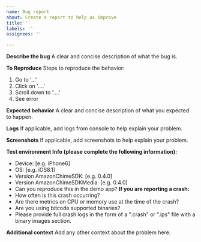 ```yaml
---
name: Bug report
about: Create a report to help us improve
title: ''
labels: ''
assignees: ''

---
```


**Describe the bug**
A clear and concise description of what the bug is.

**To Reproduce**
Steps to reproduce the behavior:
1. Go to '...'
2. Click on '....'
3. Scroll down to '....'
4. See error

**Expected behavior**
A clear and concise description of what you expected to happen.

**Logs**
If applicable, add logs from console to help explain your problem.

**Screenshots**
If applicable, add screenshots to help explain your problem.

**Test environment Info (please complete the following information):**
 - Device: [e.g. iPhone6]
 - OS: [e.g. iOS8.1]
 - Version AmazonChimeSDK: [e.g. 0.4.0]
 - Version AmazonChimeSDKMedia: [e.g. 0.4.0]
 - Can you reproduce this in the demo app?
**If you are reporting a crash:**
 - How often is this crash occurring?
 - Are there metrics on CPU or memory use at the time of the crash?
 - Are you using bitcode supported binaries?
 - Please provide full crash logs in the form of a ".crash" or ".ips" file with a binary images section.

**Additional context**
Add any other context about the problem here.
